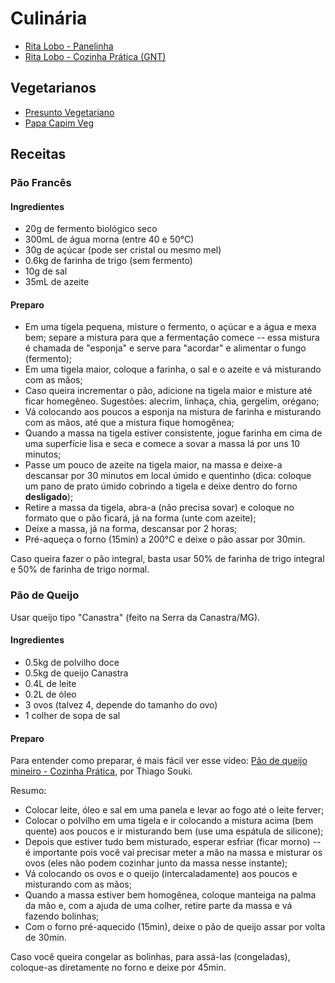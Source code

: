 # Culinária

- [Rita Lobo - Panelinha](http://presuntovegetariano.com.br/)
- [Rita Lobo - Cozinha Prática (GNT)](http://gnt.globo.com/cozinha-pratica/sobre/Rita-Lobo.shtml)


## Vegetarianos

- [Presunto Vegetariano](http://presuntovegetariano.com.br/)
- [Papa Capim Veg](http://www.papacapimveg.com/)

## Receitas

### Pão Francês

#### Ingredientes

- 20g de fermento biológico seco
- 300mL de água morna (entre 40 e 50°C)
- 30g de açúcar (pode ser cristal ou mesmo mel)
- 0.6kg de farinha de trigo (sem fermento)
- 10g de sal
- 35mL de azeite


#### Preparo

- Em uma tigela pequena, misture o fermento, o açúcar e a água e mexa bem;
  separe a mistura para que a fermentação comece -- essa mistura é chamada de
  "esponja" e serve para "acordar" e alimentar o fungo (fermento);
- Em uma tigela maior, coloque a farinha, o sal e o azeite e vá misturando com
  as mãos;
- Caso queira incrementar o pão, adicione na tigela maior e misture até ficar
  homegêneo. Sugestões: alecrim, linhaça, chia, gergelim, orégano;
- Vá colocando aos poucos a esponja na mistura de farinha e misturando com as
  mãos, até que a mistura fique homogênea;
- Quando a massa na tigela estiver consistente, jogue farinha em cima de uma
  superfície lisa e seca e comece a sovar a massa lá por uns 10 minutos;
- Passe um pouco de azeite na tigela maior, na massa e deixe-a descansar por 30
  minutos em local úmido e quentinho (dica: coloque um pano de prato úmido
  cobrindo a tigela e deixe dentro do forno **desligado**);
- Retire a massa da tigela, abra-a (não precisa sovar) e coloque no formato que
  o pão ficará, já na forma (unte com azeite);
- Deixe a massa, já na forma, descansar por 2 horas;
- Pré-aqueça o forno (15min) a 200°C e deixe o pão assar por 30min.

Caso queira fazer o pão integral, basta usar 50% de farinha de trigo integral e
50% de farinha de trigo normal.


### Pão de Queijo

Usar queijo tipo "Canastra" (feito na Serra da Canastra/MG).

#### Ingredientes

- 0.5kg de polvilho doce
- 0.5kg de queijo Canastra
- 0.4L de leite
- 0.2L de óleo
- 3 ovos (talvez 4, depende do tamanho do ovo)
- 1 colher de sopa de sal


#### Preparo

Para entender como preparar, é mais fácil ver esse vídeo: [Pão de queijo
mineiro - Cozinha Prática](https://www.youtube.com/watch?v=JSBXrpk9lvc), por
Thiago Souki.

Resumo:

- Colocar leite, óleo e sal em uma panela e levar ao fogo até o leite ferver;
- Colocar o polvilho em uma tigela e ir colocando a mistura acima (bem quente)
  aos poucos e ir misturando bem (use uma espátula de silicone);
- Depois que estiver tudo bem misturado, esperar esfriar (ficar morno) -- é
  importante pois você vai precisar meter a mão na massa e misturar os ovos
  (eles não podem cozinhar junto da massa nesse instante);
- Vá colocando os ovos e o queijo (intercaladamente) aos poucos e misturando
  com as mãos;
- Quando a massa estiver bem homogênea, coloque manteiga na palma da mão e, com
  a ajuda de uma colher, retire parte da massa e vá fazendo bolinhas;
- Com o forno pré-aquecido (15min), deixe o pão de queijo assar por volta de
  30min.

Caso você queira congelar as bolinhas, para assá-las (congeladas), coloque-as
diretamente no forno e deixe por 45min.

